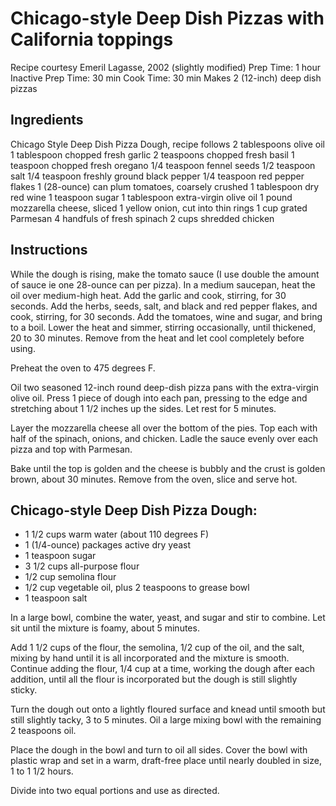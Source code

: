# Chicago-style Deep Dish Pizzas with California toppings

Recipe courtesy Emeril Lagasse, 2002 (slightly modified)
Prep Time: 1 hour Inactive Prep Time: 30 min Cook Time: 30 min
Makes 2 (12-inch) deep dish pizzas

## Ingredients

Chicago Style Deep Dish Pizza Dough, recipe follows
2 tablespoons olive oil
1 tablespoon chopped fresh garlic
2 teaspoons chopped fresh basil
1 teaspoon chopped fresh oregano
1/4 teaspoon fennel seeds
1/2 teaspoon salt
1/4 teaspoon freshly ground black pepper
1/4 teaspoon red pepper flakes
1 (28-ounce) can plum tomatoes, coarsely crushed
1 tablespoon dry red wine
1 teaspoon sugar
1 tablespoon extra-virgin olive oil
1 pound mozzarella cheese, sliced
1 yellow onion, cut into thin rings
1 cup grated Parmesan
4 handfuls of fresh spinach
2 cups shredded chicken

## Instructions

While the dough is rising, make the tomato sauce (I use double the amount of sauce ie one 28-ounce can per pizza). In a medium saucepan, heat the oil over medium-high heat. Add the garlic and cook, stirring, for 30 seconds. Add the herbs, seeds, salt, and black and red pepper flakes, and cook, stirring, for 30 seconds. Add the tomatoes, wine and sugar, and bring to a boil. Lower the heat and simmer, stirring occasionally, until thickened, 20 to 30 minutes. Remove from the heat and let cool completely before using.

Preheat the oven to 475 degrees F.

Oil two seasoned 12-inch round deep-dish pizza pans with the extra-virgin olive oil. Press 1 piece of dough into each pan, pressing to the edge and stretching about 1 1/2 inches up the sides. Let rest for 5 minutes.

Layer the mozzarella cheese all over the bottom of the pies. Top each with half of the spinach, onions, and chicken. Ladle the sauce evenly over each pizza and top with Parmesan.

Bake until the top is golden and the cheese is bubbly and the crust is golden brown, about 30 minutes. Remove from the oven, slice and serve hot.

## Chicago-style Deep Dish Pizza Dough:
- 1 1/2 cups warm water (about 110 degrees F)
- 1 (1/4-ounce) packages active dry yeast
- 1 teaspoon sugar
- 3 1/2 cups all-purpose flour
- 1/2 cup semolina flour
- 1/2 cup vegetable oil, plus 2 teaspoons to grease bowl
- 1 teaspoon salt

In a large bowl, combine the water, yeast, and sugar and stir to combine. Let sit until the mixture is foamy, about 5 minutes.

Add 1 1/2 cups of the flour, the semolina, 1/2 cup of the oil, and the salt, mixing by hand until it is all incorporated and the mixture is smooth. Continue adding the flour, 1/4 cup at a time, working the dough after each addition, until all the flour is incorporated but the dough is still slightly sticky.

Turn the dough out onto a lightly floured surface and knead until smooth but still slightly tacky, 3 to 5 minutes. Oil a large mixing bowl with the remaining 2 teaspoons oil.

Place the dough in the bowl and turn to oil all sides. Cover the bowl with plastic wrap and set in a warm, draft-free place until nearly doubled in size, 1 to 1 1/2 hours.

Divide into two equal portions and use as directed.